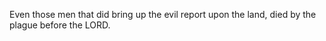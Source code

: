 Even those men that did bring up the evil report upon the land, died by the plague before the LORD.
